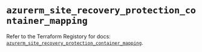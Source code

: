 # `azurerm_site_recovery_protection_container_mapping`

Refer to the Terraform Registory for docs: [`azurerm_site_recovery_protection_container_mapping`](https://registry.terraform.io/providers/hashicorp/azurerm/3.84.0/docs/resources/site_recovery_protection_container_mapping).
